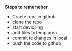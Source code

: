 **Steps to rememeber**

* Craete repo in github
* clone the repo 
* start devloping 
* add files to temp area
* commit te changes in local
* push the code to github

